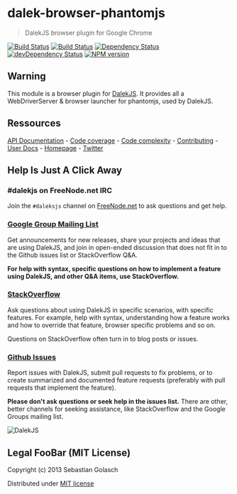 dalek-browser-phantomjs
=======================

> DalekJS browser plugin for Google Chrome

[![Build Status](https://travis-ci.org/dalekjs/dalek-browser-phantomjs.png)](https://travis-ci.org/dalekjs/dalek-browser-phantomjs)
[![Build Status](https://drone.io/github.com/dalekjs/dalek-browser-phantomjs/status.png)](https://drone.io/github.com/dalekjs/dalek-browser-phantomjs/latest)
[![Dependency Status](https://david-dm.org/dalekjs/dalek-browser-phantomjs.png)](https://david-dm.org/dalekjs/dalek-browser-phantomjs)
[![devDependency Status](https://david-dm.org/dalekjs/dalek-browser-phantomjs/dev-status.png)](https://david-dm.org/dalekjs/dalek-browser-phantomjs#info=devDependencies)
[![NPM version](https://badge.fury.io/js/dalek-browser-phantomjs.png)](http://badge.fury.io/js/dalek-browser-phantomjs)

## Warning

This module is a browser plugin for [DalekJS](//github.com/dalekjs/dalek).
It provides all a WebDriverServer & browser launcher for phantomjs, used by DalekJS.

## Ressources

[API Documentation](http://dalekjs.com/package/dalek-browser-phantomjs/master/api/index.html) -
[Code coverage](http://dalekjs.com/package/dalek-browser-phantomjs/master/coverage/index.html) -
[Code complexity](http://dalekjs.com/package/dalek-browser-phantomjs/master/complexity/index.html) -
[Contributing](https://github.com/dalekjs/dalek-browser-phantomjs/blob/master/CONTRIBUTING.md) -
[User Docs](http://dalekjs.com/docs/master/browser/phantomjs.html) -
[Homepage](http://dalekjs.com) -
[Twitter](http://twitter.com/dalekjs)

## Help Is Just A Click Away

### #dalekjs on FreeNode.net IRC

Join the `#daleksjs` channel on [FreeNode.net](http://freenode.net) to ask questions and get help.

### [Google Group Mailing List](https://groups.google.com/forum/#!forum/dalekjs)

Get announcements for new releases, share your projects and ideas that are
using DalekJS, and join in open-ended discussion that does not fit in
to the Github issues list or StackOverflow Q&A.

**For help with syntax, specific questions on how to implement a feature
using DalekJS, and other Q&A items, use StackOverflow.**

### [StackOverflow](http://stackoverflow.com/questions/tagged/dalekjs)

Ask questions about using DalekJS in specific scenarios, with
specific features. For example, help with syntax, understanding how a feature works and
how to override that feature, browser specific problems and so on.

Questions on StackOverflow often turn in to blog posts or issues.

### [Github Issues](//github.com/dalekjs/dalek-internal-assertions/issues)

Report issues with DalekJS, submit pull requests to fix problems, or to
create summarized and documented feature requests (preferably with pull
requests that implement the feature).

**Please don't ask questions or seek help in the issues list.** There are
other, better channels for seeking assistance, like StackOverflow and the
Google Groups mailing list.

![DalekJS](https://raw.github.com/dalekjs/dalekjs.com/master/img/logo.jpg)

## Legal FooBar (MIT License)

Copyright (c) 2013 Sebastian Golasch

Distributed under [MIT license](https://github.com/dalekjs/dalek-browser-phantomjs/blob/master/LICENSE-MIT)

